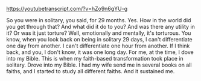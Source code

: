 https://youtubetranscript.com/?v=hZo9n6gYU-g

 So you were in solitary, you said, for 29 months. Yes. How in the world did you get through that? And what did it do to you? And was there any utility in it? Or was it just torture? Well, emotionally and mentally, it's torturous. You know, when you look back on being in solitary 29 days, I can't differentiate one day from another. I can't differentiate one hour from another. If I think back, and you, I don't know, it was one long day. For me, at the time, I dove into my Bible. This is when my faith-based transformation took place in solitary. Drove into my Bible. I had my wife send me in several books on all faiths, and I started to study all different faiths. And it sustained me.